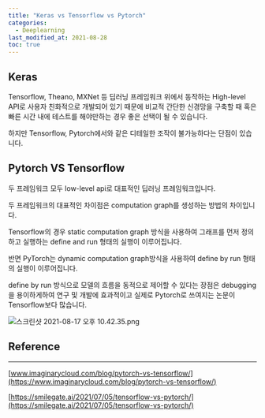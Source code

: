 ```yaml
---
title: "Keras vs Tensorflow vs Pytorch"
categories: 
  - Deeplearning
last_modified_at: 2021-08-28
toc: true
---
```

## Keras

Tensorflow, Theano, MXNet 등 딥러닝 프레임워크 위에서 동작하는 High-level API로 사용자 친화적으로 개발되어 있기 때문에 비교적 간단한 신경망을 구축할 때 혹은 빠른 시간 내에 테스트를 해야만하는 경우 좋은 선택이 될 수 있습니다. 

하지만 Tensorflow, Pytorch에서와 같은 디테일한 조작이 불가능하다는 단점이 있습니다.

## Pytorch VS Tensorflow

두 프레임워크 모두 low-level api로 대표적인 딥러닝 프레임워크입니다.

두 프레임워크의 대표적인 차이점은 computation graph를 생성하는 방법의 차이입니다.

Tensorflow의 경우 static computation graph 방식을 사용하여 그래프를 먼저 정의하고 실행하는 define and run 형태의 실행이 이루어집니다. 

반면 PyTorch는 dynamic computation graph방식을 사용하여 define by run 형태의 실행이 이루어집니다.

define by run 방식으로 모델의 흐름을 동적으로 제어할 수 있다는 장점은 debugging을 용이하게하여 연구 및 개발에 효과적이고 실제로 Pytorch로 쓰여지는 논문이 Tensorflow보다 많습니다.

![스크린샷 2021-08-17 오후 10.42.35.png](Keras,%20Tensorflow,%20Pytorch%20de76d79a166f4bb8a83ab21d92701953/%E1%84%89%E1%85%B3%E1%84%8F%E1%85%B3%E1%84%85%E1%85%B5%E1%86%AB%E1%84%89%E1%85%A3%E1%86%BA_2021-08-17_%E1%84%8B%E1%85%A9%E1%84%92%E1%85%AE_10.42.35.png)

## Reference

---

[www.imaginarycloud.com/blog/pytorch-vs-tensorflow/](https://www.imaginarycloud.com/blog/pytorch-vs-tensorflow/)

[https://smilegate.ai/2021/07/05/tensorflow-vs-pytorch/](https://smilegate.ai/2021/07/05/tensorflow-vs-pytorch/)